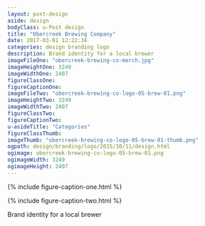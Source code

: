 ```yaml
---
layout: post-design
aside: design
bodyClass: u-Post design
title: "Obercreek Brewing Company"
date: 2017-03-01 12:22:34
categories: design branding logo
description: Brand identity for a local brewer 
imageFileOne: "obercreek-brewing-co-merch.jpg"
imageHeightOne: 3249
imageWidthOne: 2407
figureClassOne:
figureCaptionOne:
imageFileTwo: "obercreek-brewing-co-logo-05-brew-01.png"
imageHeightTwo: 3249
imageWidthTwo: 2407
figureClassTwo:
figureCaptionTwo:
u-asideTitle: "Categories"
figureClassThumb:
imageThumb: "obercreek-brewing-co-logo-05-brew-01-thumb.png"
ogpath: design/branding/logo/2015/10/11/design.html
ogimage: obercreek-brewing-co-logo-05-brew-01.png
ogimageWidth: 3249
ogimageHeight: 2407
---
```


{% include figure-caption-one.html %}

{% include figure-caption-two.html %}

Brand identity for a local brewer


